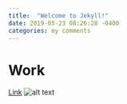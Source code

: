 ```yaml
---
title:  "Welcome to Jekyll!"
date: 2019-05-23 08:26:28 -0400
categories: my comments
---
```

# Work
[Link](https://www.naver.com)
![alt text](https://keroro03.github.io/img/alice.jpg)